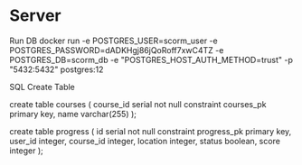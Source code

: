 # Server

Run DB 
docker run -e POSTGRES_USER=scorm_user -e POSTGRES_PASSWORD=dADKHgj86jQoRoff7xwC4TZ -e POSTGRES_DB=scorm_db -e "POSTGRES_HOST_AUTH_METHOD=trust" -p "5432:5432" postgres:12

SQL Create Table

create table courses
(
    course_id serial not null
        constraint courses_pk
            primary key,
    name      varchar(255)
);

create table progress
(
    id        serial not null
        constraint progress_pk
            primary key,
    user_id   integer,
    course_id integer,
    location  integer,
    status    boolean,
    score     integer
);